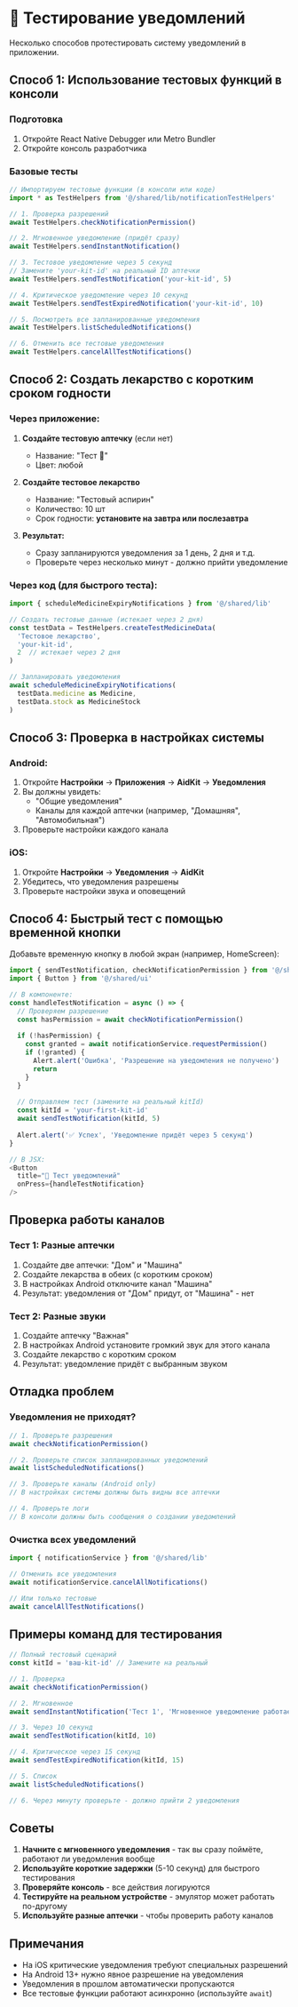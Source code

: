 # 🧪 Тестирование уведомлений

Несколько способов протестировать систему уведомлений в приложении.

## Способ 1: Использование тестовых функций в консоли

### Подготовка
1. Откройте React Native Debugger или Metro Bundler
2. Откройте консоль разработчика

### Базовые тесты

```javascript
// Импортируем тестовые функции (в консоли или коде)
import * as TestHelpers from '@/shared/lib/notificationTestHelpers'

// 1. Проверка разрешений
await TestHelpers.checkNotificationPermission()

// 2. Мгновенное уведомление (придёт сразу)
await TestHelpers.sendInstantNotification()

// 3. Тестовое уведомление через 5 секунд
// Замените 'your-kit-id' на реальный ID аптечки
await TestHelpers.sendTestNotification('your-kit-id', 5)

// 4. Критическое уведомление через 10 секунд
await TestHelpers.sendTestExpiredNotification('your-kit-id', 10)

// 5. Посмотреть все запланированные уведомления
await TestHelpers.listScheduledNotifications()

// 6. Отменить все тестовые уведомления
await TestHelpers.cancelAllTestNotifications()
```

## Способ 2: Создать лекарство с коротким сроком годности

### Через приложение:

1. **Создайте тестовую аптечку** (если нет)
   - Название: "Тест 🧪"
   - Цвет: любой

2. **Создайте тестовое лекарство**
   - Название: "Тестовый аспирин"
   - Количество: 10 шт
   - Срок годности: **установите на завтра или послезавтра**

3. **Результат:**
   - Сразу запланируются уведомления за 1 день, 2 дня и т.д.
   - Проверьте через несколько минут - должно прийти уведомление

### Через код (для быстрого теста):

```typescript
import { scheduleMedicineExpiryNotifications } from '@/shared/lib'

// Создать тестовые данные (истекает через 2 дня)
const testData = TestHelpers.createTestMedicineData(
  'Тестовое лекарство',
  'your-kit-id',
  2  // истекает через 2 дня
)

// Запланировать уведомления
await scheduleMedicineExpiryNotifications(
  testData.medicine as Medicine,
  testData.stock as MedicineStock
)
```

## Способ 3: Проверка в настройках системы

### Android:
1. Откройте **Настройки** → **Приложения** → **AidKit** → **Уведомления**
2. Вы должны увидеть:
   - "Общие уведомления"
   - Каналы для каждой аптечки (например, "Домашняя", "Автомобильная")
3. Проверьте настройки каждого канала

### iOS:
1. Откройте **Настройки** → **Уведомления** → **AidKit**
2. Убедитесь, что уведомления разрешены
3. Проверьте настройки звука и оповещений

## Способ 4: Быстрый тест с помощью временной кнопки

Добавьте временную кнопку в любой экран (например, HomeScreen):

```typescript
import { sendTestNotification, checkNotificationPermission } from '@/shared/lib'
import { Button } from '@/shared/ui'

// В компоненте:
const handleTestNotification = async () => {
  // Проверяем разрешение
  const hasPermission = await checkNotificationPermission()
  
  if (!hasPermission) {
    const granted = await notificationService.requestPermission()
    if (!granted) {
      Alert.alert('Ошибка', 'Разрешение на уведомления не получено')
      return
    }
  }
  
  // Отправляем тест (замените на реальный kitId)
  const kitId = 'your-first-kit-id'
  await sendTestNotification(kitId, 5)
  
  Alert.alert('✅ Успех', 'Уведомление придёт через 5 секунд')
}

// В JSX:
<Button
  title="🧪 Тест уведомлений"
  onPress={handleTestNotification}
/>
```

## Проверка работы каналов

### Тест 1: Разные аптечки
1. Создайте две аптечки: "Дом" и "Машина"
2. Создайте лекарства в обеих (с коротким сроком)
3. В настройках Android отключите канал "Машина"
4. Результат: уведомления от "Дом" придут, от "Машина" - нет

### Тест 2: Разные звуки
1. Создайте аптечку "Важная"
2. В настройках Android установите громкий звук для этого канала
3. Создайте лекарство с коротким сроком
4. Результат: уведомление придёт с выбранным звуком

## Отладка проблем

### Уведомления не приходят?

```javascript
// 1. Проверьте разрешения
await checkNotificationPermission()

// 2. Проверьте список запланированных уведомлений
await listScheduledNotifications()

// 3. Проверьте каналы (Android only)
// В настройках системы должны быть видны все аптечки

// 4. Проверьте логи
// В консоли должны быть сообщения о создании уведомлений
```

### Очистка всех уведомлений

```javascript
import { notificationService } from '@/shared/lib'

// Отменить все уведомления
await notificationService.cancelAllNotifications()

// Или только тестовые
await cancelAllTestNotifications()
```

## Примеры команд для тестирования

```javascript
// Полный тестовый сценарий
const kitId = 'ваш-kit-id' // Замените на реальный

// 1. Проверка
await checkNotificationPermission()

// 2. Мгновенное
await sendInstantNotification('Тест 1', 'Мгновенное уведомление работает!')

// 3. Через 10 секунд
await sendTestNotification(kitId, 10)

// 4. Критическое через 15 секунд
await sendTestExpiredNotification(kitId, 15)

// 5. Список
await listScheduledNotifications()

// 6. Через минуту проверьте - должно прийти 2 уведомления
```

## Советы

1. **Начните с мгновенного уведомления** - так вы сразу поймёте, работают ли уведомления вообще
2. **Используйте короткие задержки** (5-10 секунд) для быстрого тестирования
3. **Проверяйте консоль** - все действия логируются
4. **Тестируйте на реальном устройстве** - эмулятор может работать по-другому
5. **Используйте разные аптечки** - чтобы проверить работу каналов

## Примечания

- На iOS критические уведомления требуют специальных разрешений
- На Android 13+ нужно явное разрешение на уведомления
- Уведомления в прошлом автоматически пропускаются
- Все тестовые функции работают асинхронно (используйте `await`)

